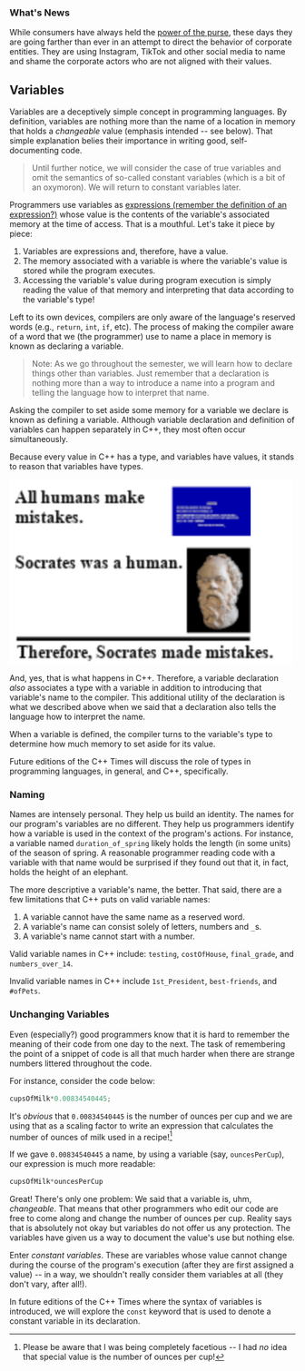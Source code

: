 ### What's News

While consumers have always held the [power of the purse](https://en.wikipedia.org/wiki/Power_of_the_purse), these days they are going farther than ever in an attempt to direct the behavior of corporate entities. They are using Instagram, TikTok and other social media to name and shame the corporate actors who are not aligned with their values.

## Variables

Variables are a deceptively simple concept in programming languages. By definition, variables are nothing more than the name of a location in memory that holds a _changeable_ value (emphasis intended -- see below). That simple explanation belies their importance in writing good, self-documenting code.

> Until further notice, we will consider the case of true variables and omit the semantics of so-called constant variables (which is a bit of an oxymoron). We will return to constant variables later.

Programmers use variables as [expressions (remember the definition of an expression?)](./expressions-types.md) whose value is the contents of the variable's associated memory at the time of access. That is a mouthful. Let's take it piece by piece:

1. Variables are expressions and, therefore, have a value.
2. The memory associated with a variable is where the variable's value is stored while the program executes.
3. Accessing the variable's value during program execution is simply reading the value of that memory and interpreting that data according to the variable's type!

Left to its own devices, compilers are only aware of the language's reserved words (e.g., `return`, `int`, `if`, etc). The process of making the compiler aware of a word that we (the programmer) use to name a place in memory is known as declaring a variable.

> Note: As we go throughout the semester, we will learn how to declare things other than variables. Just remember that a declaration is nothing more than a way to introduce a name into a program and telling the language how to interpret that name.

Asking the compiler to set aside some memory for a variable we declare is known as defining a variable. Although variable declaration and definition of variables can happen separately in C++, they most often occur simultaneously.

Because every value in C++ has a type, and variables have values, it stands to reason that variables have types.

![](./graphics/syllogism.png)

And, yes, that is what happens in C++. Therefore, a variable declaration _also_ associates a type with a variable in addition to introducing that variable's name to the compiler. This additional utility of the declaration is what we described above when we said that a declaration also tells the language how to interpret the name.

When a variable is defined, the compiler turns to the variable's type to determine how much memory to set aside for its value.

Future editions of the C++ Times will discuss the role of types in programming languages, in general, and C++, specifically.

### Naming

Names are intensely personal. They help us build an identity. The names for our program's variables are no different. They help us programmers identify how a variable is used in the context of the program's actions. For instance, a variable named `duration_of_spring` likely holds the length (in some units) of the season of spring. A reasonable programmer reading code with a variable with that name would be surprised if they found out that it, in fact, holds the height of an elephant.

The more descriptive a variable's name, the better. That said, there are a few limitations that C++ puts on valid variable names:

1. A variable cannot have the same name as a reserved word.
2. A variable's name can consist solely of letters, numbers and `_`s.
3. A variable's name cannot start with a number.

Valid variable names in C++ include: `testing`, `costOfHouse`, `final_grade`, and `numbers_over_14`.

Invalid variable names in C++ include `1st_President`, `best-friends`, and `#ofPets`.

### Unchanging Variables

Even (especially?) good programmers know that it is hard to remember the meaning of their code from one day to the next. The task of remembering the point of a snippet of code is all that much harder when there are strange numbers littered throughout the code. 

For instance, consider the code below:

```C++
cupsOfMilk*0.00834540445;
```

It's _obvious_ that `0.00834540445` is the number of ounces per cup and we are using that as a scaling factor to write an expression that calculates the number of ounces of milk used in a recipe![^1]

[^1]: Please be aware that I was being completely facetious -- I had _no_ idea that special value is the number of ounces per cup!

If we gave `0.00834540445` a name, by using a variable (say, `ouncesPerCup`), our expression is much more readable:


```C++
cupsOfMilk*ouncesPerCup
```

Great! There's only one problem: We said that a variable is, uhm, _changeable_. That means that other programmers who edit our code are free to come along and change the number of ounces per cup. Reality says that is absolutely not okay but variables do not offer us any protection. The variables have given us a way to document the value's use but nothing else.

Enter _constant variables_. These are variables whose value cannot change during the course of the program's execution (after they are first assigned a value) -- in a way, we shouldn't really consider them variables at all (they don't vary, after all!). 

In future editions of the C++ Times where the syntax of variables is introduced, we will explore the `const` keyword that is used to denote a constant variable in its declaration.